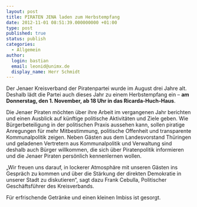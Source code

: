 ```yaml
---
layout: post
title: PIRATEN JENA laden zum Herbstempfang
date: 2012-11-01 08:51:39.000000000 +01:00
type: post
published: true
status: publish
categories:
  - Allgemein
author: 
  login: bastian
  email: leonid@unimx.de
  display_name: Herr Schmidt
---
```

Der Jenaer Kreisverband der Piratenpartei wurde im August drei Jahre alt. Deshalb lädt die Partei auch dieses Jahr zu einem Herbstempfang ein – **am Donnerstag, den 1. November, ab 18 Uhr in das Ricarda-Huch-Haus**.

Die Jenaer Piraten möchten über ihre Arbeit im vergangenen Jahr berichten und einen Ausblick auf künftige politische Aktivitäten und Ziele geben. Wie Bürgerbeteiligung in der politischen Praxis aussehen kann, sollen piratige Anregungen für mehr Mitbestimmung, politische Offenheit und transparente Kommunalpolitik zeigen. Neben Gästen aus dem Landesvorstand Thüringen und geladenen Vertretern aus Kommunalpolitik und Verwaltung sind deshalb auch Bürger willkommen, die sich über Piratenpolitik informieren und die Jenaer Piraten persönlich kennenlernen wollen.

„Wir freuen uns darauf, in lockerer Atmosphäre mit unseren Gästen ins Gespräch zu kommen und über die Stärkung der direkten Demokratie in unserer Stadt zu diskutieren“, sagt dazu Frank Cebulla, Politischer Geschäftsführer des Kreisverbands.

Für erfrischende Getränke und einen kleinen Imbiss ist gesorgt.
